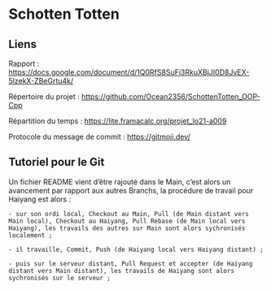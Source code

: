 # Schotten Totten

## Liens

Rapport : <https://docs.google.com/document/d/1Q0RfS8SuFi3RkuXBjJI0D8JvEX-5lzekX-ZBeGrtu4k/>

Répertoire du projet : <https://github.com/Ocean2356/SchottenTotten_OOP-Cpp>

Répartition du temps : <https://lite.framacalc.org/projet_lo21-a009>

Protocole du message de commit : <https://gitmoji.dev/>

## Tutoriel pour le Git

Un fichier README vient d’être rajouté dans le Main, c’est alors un avancement par rapport aux autres Branchs, la procédure de travail pour Haiyang est alors :

    - sur son ordi local, Checkout au Main, Pull (de Main distant vers Main local), Checkout au Haiyang, Pull Rebase (de Main local vers Haiyang), les travails des autres sur Main sont alors sychronisés localement ;

    - il travaille, Commit, Push (de Haiyang local vers Haiyang distant) ;
    
    - puis sur le serveur distant, Pull Request et accepter (de Haiyang distant vers Main distant), les travails de Haiyang sont alors sychronisés sur le serveur ;
